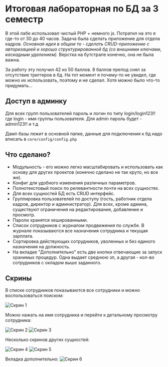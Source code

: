 # Итоговая лабораторная по БД за 3 семестр

В этой лабе использовал чистый PHP + немного js. Потратил на это я где-то от 30 до 40 часов. Задача была сделать приложение для отдела кадров. *Основная идея в общем то - сделать CRUD-приложение с авторизацией и хорошо структурированной бд (со внешними ключами, каскадным удалением).* Верстка на бутстрапе конечно, она не была важна.

За работу эту получил 42 из 50 баллов. 8 баллов препод снял за отсутствие триггеров в бд. На тот момент я почему-то не увидел, где можно их использовать, поэтому и не сделал. Хотя можно было что-то придумать...

## Доступ в админку
Для всех групп пользователей пароль и логин по типу login/login123!! где login - имя группы пользователя. Для admin пароль будет - admin123!! и т.д

Дамп базы лежит в основной папке, данные для подключения к бд надо вписать в `core/config/config.php`

## Что сделано?

* Модульность - его можно легко масштабировать и использовать как основу для других проектов (конечно сделано не так круто, но все же).
* Конфиг для удобного изменения различных параметров.
* Полнотекстовый поиск по релевантности почти на всех сущностях.
* Для всех сущностей БД есть CRUD интерфейс.
* Группировка пользователей по доступу (гость, работник отдела кадров, директор и администратор). Для всех, кроме админа, существуют ограничения на редактирование, добавление и просмотр.
* Пароли хранятся хешированными.
* Список сотрудников с журналом продвижения по службе. В журнале показываются все назначения сотрудника и текущая зарплата.
* Сортировка действующих сотрудников, уволенных и без единого назначения на должность.
* На вкладке "Дополнительно" есть две кнопки отвечающие за запуск хранимых процедур. Одна выдает среднюю зп, а другая - кол-во сотрудников с окладом выше заданного.

## Скрины

В списке сотрудников показываются все сотрудники и можно воспользоваться поиском:

![Скрин 1](https://i.imgur.com/7iaah8j.png)

Можно нажать на имя сотрудника и перейти к детальному просмотру сотрудника:

![Скрин 2](https://i.imgur.com/pamjPk8.png)
![Скрин 3](https://i.imgur.com/Ty4rrCY.png)

Несколько скринов других сущностей:

![Скрин 4](https://i.imgur.com/xIdP7Uv.png)
![Скрин 5](https://i.imgur.com/PmEuFTV.png)

Вкладка дополнительно:
![Скрин 6](https://i.imgur.com/gg5Ldrs.png)
